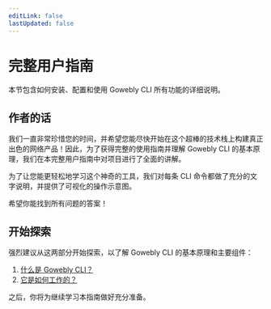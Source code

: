 ```yaml
---
editLink: false
lastUpdated: false
---
```


# 完整用户指南

本节包含如何安装、配置和使用 Gowebly CLI 所有功能的详细说明。

<!--@include: ../parts/zh_HK/block_want-to-try.md-->

## 作者的话

我们一直非常珍惜您的时间，并希望您能尽快开始在这个超棒的技术栈上构建真正出色的网络产品！因此，为了获得完整的使用指南并理解 Gowebly CLI 的基本原理，我们在本完整用户指南中对项目进行了全面的讲解。

为了让您能更轻松地学习这个神奇的工具，我们对每条 CLI 命令都做了充分的文字说明，并提供了可视化的操作示意图。

希望你能找到所有问题的答案！

<!--@include: ./parts/zh_HK/block_cant-find-answer.md-->

## 开始探索

强烈建议从这两部分开始探索，以了解 Gowebly CLI 的基本原理和主要组件：

1. [什么是 Gowebly CLI？](/zh_HK/getting-started)
2. [它是如何工作的？](/zh_HK/getting-started/how-does-it-work)

之后，你将为继续学习本指南做好充分准备。

<!--@include: ../parts/links.md-->